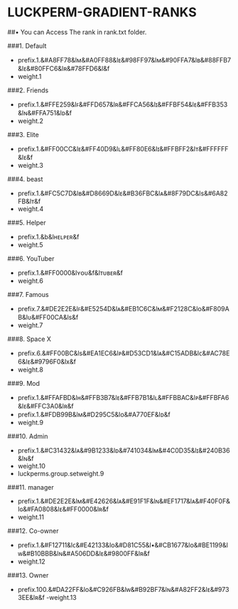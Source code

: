 # LUCKPERM-GRADIENT-RANKS

##• You can Access The rank in rank.txt folder.

###1. Default
- prefix.1.&#A8FF78&lᴍ&#A0FF88&lᴇ&#98FF97&lᴍ&#90FFA7&lʙ&#88FFB7&lᴇ&#80FFC6&lʀ&#78FFD6&l&f
- weight.1

###2. Friends
- prefix.1.&#FFE259&lꜰ&#FFD657&lʀ&#FFCA56&lɪ&#FFBF54&lᴇ&#FFB353&lɴ&#FFA751&lᴅ&f
- weight.2
 
###3. Elite

- prefix.1.&#FF00CC&lᴇ&#FF40D9&lʟ&#FF80E6&lɪ&#FFBFF2&lᴛ&#FFFFFF&lᴇ&f
- weight.3

###4. beast
- prefix.1.&#FC5C7D&lʙ&#D8669D&lᴇ&#B36FBC&lᴀ&#8F79DC&lѕ&#6A82FB&lᴛ&f
- weight.4

###5. Helper 
- prefix.1.&b&lʜᴇʟᴘᴇʀ&f
- weight.5

###6. YouTuber
- prefix.1.&#FF0000&lʏᴏᴜ&f&lᴛᴜʙᴇʀ&f
- weight.6

###7. Famous 
- prefix.7.&#DE2E2E&lꜰ&#E5254D&lᴀ&#EB1C6C&lᴍ&#F2128C&lᴏ&#F809AB&lᴜ&#FF00CA&lѕ&f
- weight.7

###8. Space X
- prefix.6.&#FF00BC&lѕ&#EA1EC6&lᴘ&#D53CD1&lᴀ&#C15ADB&lᴄ&#AC78E6&lᴇ&#9796F0&lх&f
- weight.8

###9. Mod
- prefix.1.&#FFAFBD&lʜ&#FFB3B7&lᴇ&#FFB7B1&lʟ&#FFBBAC&lᴘ&#FFBFA6&lᴇ&#FFC3A0&lʀ&f
- prefix.1.&#FDB99B&lᴍ&#D295C5&lᴏ&#A770EF&lᴅ&f
- weight.9

###10. Admin
- prefix.1.&#C31432&lᴀ&#9B1233&lᴅ&#741034&lᴍ&#4C0D35&lɪ&#240B36&lɴ&f
- weight.10
- luckperms.group.setweight.9

###11. manager
- prefix.1.&#DE2E2E&lᴍ&#E42626&lᴀ&#E91F1F&lɴ&#EF1717&lᴀ&#F40F0F&lɢ&#FA0808&lᴇ&#FF0000&lʀ&f
- weight.11

###12. Co-owner
- prefix.1.&#F12711&lᴄ&#E42133&lᴏ&#D81C55&l•&#CB1677&lᴏ&#BE1199&lᴡ&#B10BBB&lɴ&#A506DD&lᴇ&#9800FF&lʀ&f
- weight.12

###13. Owner 
- prefix.100.&#DA22FF&lᴏ&#C926FB&lᴡ&#B92BF7&lɴ&#A82FF2&lᴇ&#9733EE&lʀ&f
-weight.13
